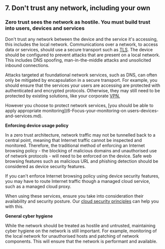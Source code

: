 ## 7. Don\'t trust any network, including your own

### Zero trust sees the network as hostile. You must build trust into users, devices and services

Don\'t trust any network between the device and the service it\'s accessing, this includes the local network. Communications over a network, to access data or services, should use a secure transport such as [TLS](https://www.ncsc.gov.uk/guidance/tls-external-facing-services). The device should be configured to prevent attacks that are present on a local network. This includes DNS spoofing, man-in-the-middle attacks and unsolicited inbound connections.

Attacks targeted at foundational network services, such as DNS, can often only be mitigated by encapsulation in a secure transport. For example, you should ensure that the services your users are accessing are protected with authenticated and encrypted protocols. Otherwise, they may still need to be protected by existing solutions, like your corporate [VPN.](https://www.ncsc.gov.uk/collection/mobile-device-guidance/virtual-private-networks)

However you choose to protect network services, [you should be able to apply appropriate monitoring](6-Focus-your-monitoring-on users-devices-and-services.md).

**Enforcing device usage policy**

In a zero trust architecture, network traffic may not be tunnelled back to a central point, meaning that Internet traffic cannot be inspected and monitored. Therefore, the traditional method of enforcing an Internet browsing policy - the blocking of malicious domains and unauthorised use of network protocols - will need to be enforced on the device. Safe web browsing features such as malicious URL and phishing detection should be considered as device security features.

If you can\'t enforce Internet browsing policy using device security features, you may have to route Internet traffic though a managed cloud service, such as a managed cloud proxy.

When using these services, ensure you take into consideration their availability and security posture. Our [cloud security principles](https://www.ncsc.gov.uk/collection/cloud-security/implementing-the-cloud-security-principles) can help you with this.

**General cyber hygiene**

While the network should be treated as hostile and untrusted, maintaining cyber hygiene on the network is still important. For example, monitoring of the local network for unauthorised hosts and patching of network components. This will ensure that the network is performant and available.
